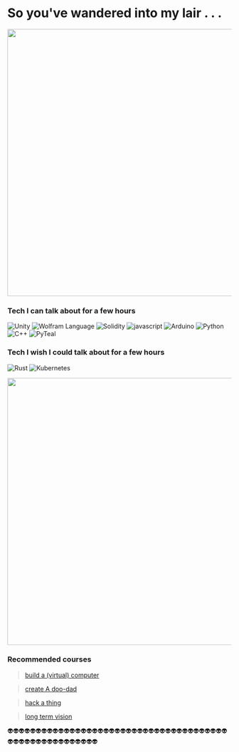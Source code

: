 # So you've wandered into my lair . . . 

<p align="center">
  <img width="600em" src="https://github-profile-summary-cards.vercel.app/api/cards/profile-details?username=alienflip&theme=github_dark" />
</p>

### Tech I can talk about for a few hours

![Unity](https://img.shields.io/badge/unity-grey.svg?style=for-the-badge&logo=unity&logoColor=white)
![Wolfram Language](https://img.shields.io/badge/wolfram-red.svg?style=for-the-badge&logo=wolfram&logoColor=%23F7DF1E)
![Solidity](https://img.shields.io/badge/Solidity-%23363636.svg?style=for-the-badge&logo=solidity&logoColor=white)
![javascript](https://img.shields.io/badge/javascript-yellow.svg?style=for-the-badge&logo=javascript&logoColor=white)
![Arduino](https://img.shields.io/badge/Arduino-%23007ACC.svg?style=for-the-badge&logo=Arduino&logoColor=white)
![Python](https://img.shields.io/badge/python-3670A0?style=for-the-badge&logo=python&logoColor=ffdd54)
![C++](https://img.shields.io/badge/C++-%23000000.svg?style=for-the-badge&logo=C++&logoColor=white)
![PyTeal](https://img.shields.io/badge/teal-green.svg?style=for-the-badge&logo=teal&logoColor=white)

### Tech I wish I could talk about for a few hours

![Rust](https://img.shields.io/badge/Rust-brown.svg?style=for-the-badge&logo=rust&logoColor=%23F7DF1E)
![Kubernetes](https://img.shields.io/badge/kubernetes-green.svg?style=for-the-badge&logo=kubernetes&logoColor=white)

<p align="center">
   <img width="600em" src="https://github-readme-stats.vercel.app/api?username=alienflip&theme=github_dark"/>
</p>

### Recommended courses

> [build a (virtual) computer](https://www.nand2tetris.org/) 

> [create A doo-dad](https://learn.sparkfun.com/?_ga=2.92506973.1781630498.1648479078-1801607459.1648341636)

> [hack a thing](https://overthewire.org/wargames/)

> [long term vision](https://www.youtube.com/watch?v=j5a0jTc9S10&ab_channel=YourUncleMoe)

👽👽👽👽👽👽👽👽👽👽👽👽👽👽👽👽👽👽👽👽👽👽👽👽👽👽👽👽👽👽👽👽👽👽👽👽👽👽👽👽👽👽👽👽👽👽👽👽👽👽👽👽👽👽👽
